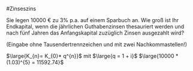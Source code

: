 #Zinseszins

Sie legen 10000 € zu 3% p.a. auf einem Sparbuch an. Wie groß ist Ihr Endkapital, wenn die jährlichen Guthabenzinsen thesauriert werden und nach fünf Jahren das Anfangskapital zuzüglich Zinsen ausgezahlt wird?

(Eingabe ohne Tausendertrennzeichen und mit zwei Nachkommastellen!)

$\large{K_{n}= K_{0}* q^{n}}$ mit $\large{q = 1 + i}$
$\large{10000 * (1.03)^{5} = 11592.74}$
